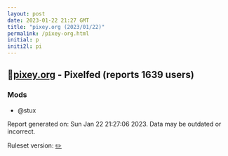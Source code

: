 ```yaml
---
layout: post
date: 2023-01-22 21:27 GMT
title: "pixey.org (2023/01/22)"
permalink: /pixey-org.html
initial: p
initi2l: pi
---
```


## 🐘[pixey.org](https://pixey.org) - Pixelfed (reports 1639 users)

### Mods
 * @stux

Report generated on: Sun Jan 22 21:27:06 2023. Data may be outdated or incorrect.

Ruleset version: [✏️](/version-pencil)

